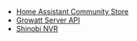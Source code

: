 * [Home Assistant Community Store](https://github.com/hacs/integration)
* [Growatt Server API](https://github.com/muppet3000/homeassistant-growatt_server_api/)
* [Shinobi NVR](https://github.com/elad-bar/ha-shinobi)